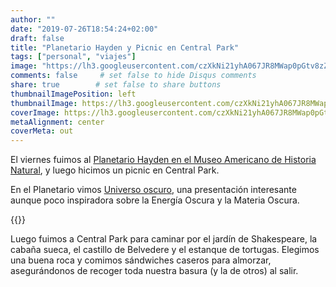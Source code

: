 ```yaml
---
author: ""
date: "2019-07-26T18:54:24+02:00"
draft: false
title: "Planetario Hayden y Picnic en Central Park"
tags: ["personal", "viajes"]
image: "https://lh3.googleusercontent.com/czXkNi21yhA067JR8MWap0pGtv8zZptM1MCyusX0gwGHSPuCQHdyIK8941dEVQtNAPGiazhSDZbGQTQPNIpYHFyPZ2cz9h2cBq3-DJvaOypR6svGidafZL9iHqLoxCzJZnG7CWwvWj8=w1920-h1080"
comments: false     # set false to hide Disqus comments
share: true        # set false to share buttons
thumbnailImagePosition: left
thumbnailImage: https://lh3.googleusercontent.com/czXkNi21yhA067JR8MWap0pGtv8zZptM1MCyusX0gwGHSPuCQHdyIK8941dEVQtNAPGiazhSDZbGQTQPNIpYHFyPZ2cz9h2cBq3-DJvaOypR6svGidafZL9iHqLoxCzJZnG7CWwvWj8=w1920-h1080
coverImage: https://lh3.googleusercontent.com/czXkNi21yhA067JR8MWap0pGtv8zZptM1MCyusX0gwGHSPuCQHdyIK8941dEVQtNAPGiazhSDZbGQTQPNIpYHFyPZ2cz9h2cBq3-DJvaOypR6svGidafZL9iHqLoxCzJZnG7CWwvWj8=w1920-h1080
metaAlignment: center
coverMeta: out
---
```


El viernes fuimos al [Planetario Hayden en el Museo Americano de Historia Natural](https://www.amnh.org/research/hayden-planetarium), y luego hicimos un picnic en Central Park.

<!--more-->

En el Planetario vimos [Universo oscuro](https://www.amnh.org/exhibitions/space-show/dark-universe), una presentación interesante aunque poco inspiradora sobre la Energía Oscura y la Materia Oscura.

{{<youtube pOxG4aSQOO8>}}

Luego fuimos a Central Park para caminar por el jardín de Shakespeare, la cabaña sueca, el castillo de Belvedere y el estanque de tortugas. Elegimos una buena roca y comimos sándwiches caseros para almorzar, asegurándonos de recoger toda nuestra basura (y la de otros) al salir.

<script src="https://cdn.jsdelivr.net/npm/publicalbum@latest/embed-ui.min.js" async></script>
<div class="pa-gallery-player-widget" style="width:100%; height:480px; display:none;"
  data-link="https://photos.app.goo.gl/TYuvhckDGHmJMMr9A"
  data-title="11 new photos by Jorge Cortell">
  <img data-src="https://lh3.googleusercontent.com/8QUvpzFUA410tD-IMMaSrXc4_m0qWdOT2pkGAoYwxmPlw8EB2NrYoYE48XhFcj5aB-j2GeJrCNgNj49aL1BjV920a12nupWzClMPVd8wCB-vUW7vCbOgDm9OvZjkkbmBZu0TkUXng2M=w1920-h1080" src="" alt="" />
  <img data-src="https://lh3.googleusercontent.com/E5-C4tFBIasXknaS5GGA4DhyjvgY15TMh6c_gWym0tVpKJ7Ib5-DrnexIOlcebGiBPbr0Yjt1_15SF3R9yAkKlvI9Q5ZLUx3fySgFEYYv7Hdy9fYjFnpaxaCsvkyxSyIpn60sH_FOeY=w1920-h1080" src="" alt="" />
  <img data-src="https://lh3.googleusercontent.com/SwO2I-xt51ugGMJmAkiXcqM93OarwGlDXwhxMiEYBfnSkSzoFqIlIZhBRNDXPs4oS-3sznQYBWT28RMS6ANViXF1BXLptgBVfqbcKqMJ_U5BJ6PRDFEUdKqCGlaMGUpLRgmBQESMiF8=w1920-h1080" src="" alt="" />
  <img data-src="https://lh3.googleusercontent.com/B175wQuiLFTYOOl0pZIr3_sbXCFrcWSq6MGx4CbCy--EdcgiEY8F-lBJcXk11kEm-g51nfAlsDhs5UEOmDsT46v9DRAY_yA5XKEVgxpSu-59djK5OuMZbXSH7-bz9LNsUdolpc8pqQ4=w1920-h1080" src="" alt="" />
  <img data-src="https://lh3.googleusercontent.com/f0y9_WzpVTdJyqQnxvYhiWN4fVTAKYMBlpsj7sO7CMlNOYUkL5VE7aSLTs-iJJWsGI0QrcZHL-6DHFynEHoLZa5rICHh58bpaS6wdGI60j_d2_rdzgGubfhc7Li7rVwPNOmzAjJpOVg=w1920-h1080" src="" alt="" />
  <img data-src="https://lh3.googleusercontent.com/-c97WwYHlROHChzIQwyife9mLeXTMVJpQF7a9ltuH3WZAJ2b0n4HDoPjKIkeWg-Y7KQTSs_Yy0c6Qkem-vnRjDtKjytNFbFvXgdp37xzWMkkLmOcJeZ_H9xsH8F--bTMwBYaYQrnWbE=w1920-h1080" src="" alt="" />
  <img data-src="https://lh3.googleusercontent.com/8cIb9iVU3WqmrvUzIA0d3J03ZzZ8r0ZVMlho5XSksFIjfOlaTWlUwvvx7-Hf5dwK3V32Plb0BVK6K7bf28kzfq6v7Y3ebULMES1wObQesphVPXJ23G3C5UKKWsGDZj03-yVnMhEjzzQ=w1920-h1080" src="" alt="" />
  <img data-src="https://lh3.googleusercontent.com/TyxWi5Br8g-P9yfowFbA3nzTh5cbul8FqF0NYEuOkyHlrqHq-8xwJvmiS1_zqUGAoU6JbDT5tzNuJakgWg2ZTt1WDeSUOOePJzpczkJc8fh_M_WKNSPOnMSqN9EqFA3apIsy5E3pStc=w1920-h1080" src="" alt="" />
  <img data-src="https://lh3.googleusercontent.com/MSbIjUyxcy3GVEg_SCnq9yZkXQ6q4lENHuJ6Ga2R9FYtCsuuiDULMYcA00TEIVzaWgcgNHT2i76PYkHxjskhH6Ht47jJzn2KBgXTOR6O6dY0DmbNhE1tr-kobINEPAe_DNK6jTyxH0w=w1920-h1080" src="" alt="" />
  <img data-src="https://lh3.googleusercontent.com/j-mDXFfb4pY7DA5i96p9d42e8RFtbh-oQ4OdbH8pBHvK0bhJp3a9nwvSkZW7XbP_XNgO1LekLClGhwZjnuUhgPbnCRYAM5mDlH8jdt5h9GQEOATR1gEuMos_Yn4m6G3G7QlERKQJSXo=w1920-h1080" src="" alt="" />
  <img data-src="https://lh3.googleusercontent.com/_NTEwF6aFeAb2NQm2SL-PuJN12CWYYMAwatVdT1VgiFHpVWloSpPjOaiyJnHhDWiwuhLjV-NbQvdNP2jpL4wzPO1P4dCaXpC5MmjYrZa-lAo9-qxJE45nWeuh7bwhHq6e81yn1SGy0Y=w1920-h1080" src="" alt="" />
</div>
